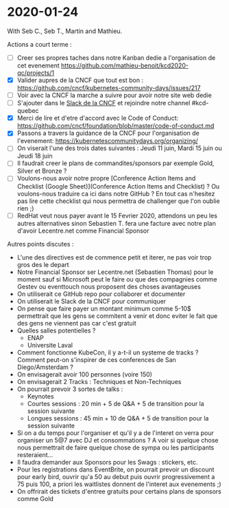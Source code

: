# 2020-01-24

With Seb C., Seb T., Martin and Mathieu.

Actions a court terme :
- [ ] Creer ses propres taches dans notre Kanban dedie a l'organisation de cet evenement https://github.com/mathieu-benoit/kcd2020-qc/projects/1
- [X] Valider aupres de la CNCF que tout est bon : https://github.com/cncf/kubernetes-community-days/issues/217
- [ ] Voir avec la CNCF la marche a suivre pour avoir notre site web dedie
- [ ] S'ajouter dans le [Slack de la CNCF](https://slack.cncf.io/) et rejoindre notre channel #kcd-quebec
- [X] Merci de lire et d'etre d'accord avec le Code of Conduct: https://github.com/cncf/foundation/blob/master/code-of-conduct.md
- [X] Passons a travers la guidance de la CNCF pour l'organisation de l'evenement: https://kubernetescommunitydays.org/organizing/
- [ ] On viserait l'une des trois dates suivantes : Jeudi 11 juin, Mardi 15 juin ou Jeudi 18 juin
- [ ] Il faudrait creer le plans de commandites/sponsors par exemple Gold, Silver et Bronze ?
- [ ] Voulons-nous avoir notre propre [Conference Action Items and Checklist (Google Sheet)](Conference Action Items and Checklist) ? Ou voulons-nous traduire ca ici dans notre GitHub ? En tout cas n'hesitez pas lire cette checklist qui nous permettra de challenger que l'on oublie rien ;)
- [ ] RedHat veut nous payer avant le 15 Fevrier 2020, attendons un peu les autres alternatives sinon Sebastien T. fera une facture avec notre plan d'avoir Lecentre.net comme Financial Sponsor

Autres points discutes :
- L'une des directives est de commence petit et iterer, ne pas voir trop gros des le depart
- Notre Financial Sponsor ser Lecentre.net (Sebastien Thomas) pour le moment sauf si Microsoft peut le faire ou que des compagnies comme Gestev ou eventtouch nous proposent des choses avantageuses
- On utiliserait ce GitHub repo pour collaborer et documenter
- On utiliserait le Slack de la CNCF pour communiquer
- On pense que faire payer un montant minimum comme 5-10$ permettrait que les gens se commitent a venir et donc eviter le fait que des gens ne viennent pas car c'est gratuit
- Quelles salles potentielles ?
  - ENAP
  - Universite Laval
- Comment fonctionne KubeCon, il y a-t-il un systeme de tracks ? Comment peut-on s'inspirer de ces conferences de San Diego/Amsterdam ?
- On envisagerait avoir 100 personnes (voire 150)
- On envisagerait 2 Tracks : Techniques et Non-Techniques
- On pourrait prevoir 3 sortes de talks :
  - Keynotes
  - Courtes sessions : 20 min + 5 de Q&A + 5 de transition pour la session suivante
  - Longues sessions : 45 min + 10 de Q&A + 5 de transition pour la session suivante
- Si on a du temps pour l'organiser et qu'il y a de l'interet on verra pour organiser un 5@7 avec DJ et consommations ? A voir si quelque chose nous permettrait de faire quelque chose de sympa ou les participants resteraient...
- Il faudra demander aux Sponsors pour les Swags : stickers, etc.
- Pour les registrations dans EventBrite, on pourrait prevoir un discount pour early bird, ouvrir qu'a 50 au debut puis ouvrir progressivement a 75 puis 100, a priori les waitlistes donnent de l'interet aux evenements ;)
- On offrirait des tickets d'entree gratuits pour certains plans de sponsors comme Gold
